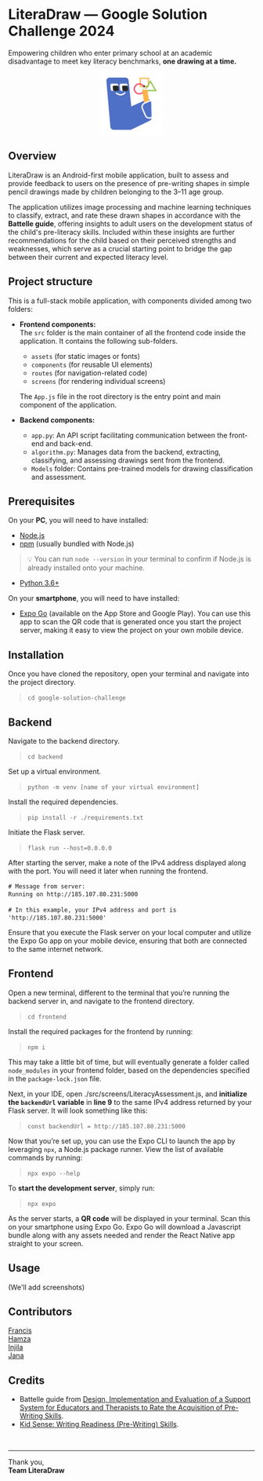 # LiteraDraw — Google Solution Challenge 2024

Empowering children who enter primary school at an academic disadvantage to meet key literacy benchmarks, **one drawing at a time.**

<p align="center">
  <img src="src/assets/images/literadraw-logo-large.png" alt="LiteraDraw Logo" width="25%" />
</p>


## Overview

LiteraDraw is an Android-first mobile application, built to assess and provide feedback to users on the presence of pre-writing shapes in simple pencil drawings made by children belonging to the 3–11 age group.

The application utilizes image processing and machine learning techniques to classify, extract, and rate these drawn shapes in accordance with the **Battelle guide**, offering insights to adult users on the development status of the child's pre-literacy skills. Included within these insights are further recommendations for the child based on their perceived strengths and weaknesses, which serve as a crucial starting point to bridge the gap between their current and expected literacy level.


## Project structure

This is a full-stack mobile application, with components divided among two folders:

- **Frontend components:**  
    The `src` folder is the main container of all the frontend code inside the application. It contains the following sub-folders.
    - `assets` (for static images or fonts)
    - `components` (for reusable UI elements)
    - `routes` (for navigation-related code)
    - `screens` (for rendering individual screens)

    The `App.js` file in the root directory is the entry point and main component of the application.

- **Backend components:**
    - `app.py`: An API script facilitating communication between the front-end and back-end.
    - `algorithm.py`: Manages data from the backend, extracting, classifying, and assessing drawings sent from the frontend.
    - `Models` folder: Contains pre-trained models for drawing classification and assessment.


## Prerequisites

On your **PC**, you will need to have installed:
- [Node.js](https://nodejs.org/en)
- [npm](https://www.npmjs.com) (usually bundled with Node.js)
> 💡 You can run `node --version` in your terminal to confirm if Node.js is already installed onto your machine.
- [Python 3.6+](https://www.python.org)

On your **smartphone**, you will need to have installed:
- [Expo Go](https://expo.dev/client) (available on the App Store and Google Play). You can use this app to scan the QR code that is generated once you start the project server, making it easy to view the project on your own mobile device.


## Installation

Once you have cloned the repository, open your terminal and navigate into the project directory.
> `cd google-solution-challenge`

## Backend

Navigate to the backend directory.
> `cd backend`

Set up a virtual environment.
> `python -m venv [name of your virtual environment]`    

Install the required dependencies.
> `pip install -r ./requirements.txt`

Initiate the Flask server.
> `flask run --host=0.0.0.0`

After starting the server, make a note of the IPv4 address displayed along with the port. You will need it later when running the frontend.
```
# Message from server:
Running on http://185.107.80.231:5000

# In this example, your IPv4 address and port is 'http://185.107.80.231:5000'
```
Ensure that you execute the Flask server on your local computer and utilize the Expo Go app on your mobile device, ensuring that both are connected to the same internet network.

## Frontend

Open a new terminal, different to the terminal that you’re running the backend server in, and navigate to the frontend directory.
> `cd frontend`

Install the required packages for the frontend by running:
> `npm i`

This may take a little bit of time, but will eventually generate a folder called `node_modules` in your frontend folder, based on the dependencies specified in the `package-lock.json` file.

Next, in your IDE, open ./src/screens/LiteracyAssessment.js, and **initialize the `backendUrl` variable** in **line 9** to the same IPv4 address returned by your Flask server. It will look something like this:
> `const backendUrl = http://185.107.80.231:5000`

Now that you’re set up, you can use the Expo CLI to launch the app by leveraging `npx`, a Node.js package runner. View the list of available commands by running:
> `npx expo --help`

To **start the development server**, simply run:
> `npx expo`

As the server starts, a **QR code** will be displayed in your terminal. Scan this on your smartphone using Expo Go. Expo Go will download a Javascript bundle along with any assets needed and render the React Native app straight to your screen.


## Usage

(We'll add screenshots)


## Contributors

[Francis](https://github.com/francisblessedkim)  
[Hamza](https://github.com/SelfTaught-HamzaCodes)  
[Injila](https://github.com/injl)  
[Jana](https://github.com/JanaDragovic)


## Credits
- Battelle guide from [ Design, Implementation and Evaluation of a Support System for Educators and Therapists to Rate the Acquisition of Pre-Writing Skills](https://ieeexplore.ieee.org/document/9440430).
- [Kid Sense: Writing Readiness (Pre-Writing) Skills](https://childdevelopment.com.au/areas-of-concern/writing/writing-readiness-pre-writing-skills/).

<br>

***
Thank you,          
**Team LiteraDraw**
